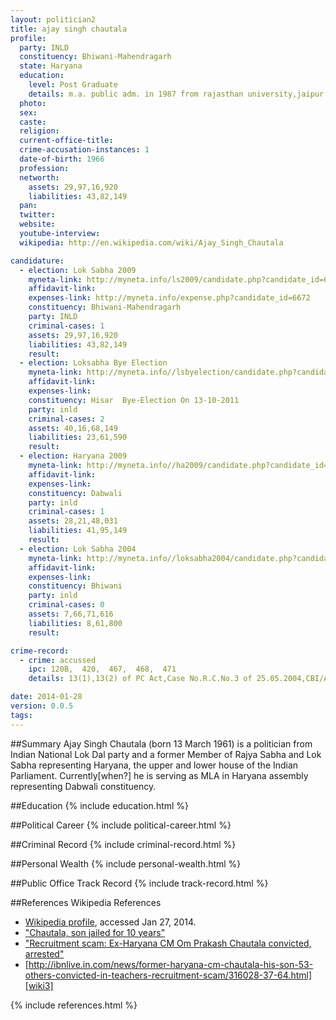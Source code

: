 ```yaml
---
layout: politician2
title: ajay singh chautala
profile: 
  party: INLD
  constituency: Bhiwani-Mahendragarh
  state: Haryana
  education: 
    level: Post Graduate
    details: m.a. public adm. in 1987 from rajasthan university,jaipur and l.l.b in 1985 from rajasthan university,jaipur
  photo: 
  sex: 
  caste: 
  religion: 
  current-office-title: 
  crime-accusation-instances: 1
  date-of-birth: 1966
  profession: 
  networth: 
    assets: 29,97,16,920
    liabilities: 43,82,149
  pan: 
  twitter: 
  website: 
  youtube-interview: 
  wikipedia: http://en.wikipedia.com/wiki/Ajay_Singh_Chautala

candidature: 
  - election: Lok Sabha 2009
    myneta-link: http://myneta.info/ls2009/candidate.php?candidate_id=6672
    affidavit-link: 
    expenses-link: http://myneta.info/expense.php?candidate_id=6672
    constituency: Bhiwani-Mahendragarh 
    party: INLD
    criminal-cases: 1
    assets: 29,97,16,920
    liabilities: 43,82,149
    result:  
  - election: Loksabha Bye Election
    myneta-link: http://myneta.info//lsbyelection/candidate.php?candidate_id=11
    affidavit-link: 
    expenses-link: 
    constituency: Hisar  Bye-Election On 13-10-2011 
    party: inld
    criminal-cases: 2
    assets: 40,16,68,149
    liabilities: 23,61,590
    result:  
  - election: Haryana 2009
    myneta-link: http://myneta.info//ha2009/candidate.php?candidate_id=383
    affidavit-link: 
    expenses-link: 
    constituency: Dabwali 
    party: inld
    criminal-cases: 1
    assets: 28,21,48,031
    liabilities: 41,95,149
    result:  
  - election: Lok Sabha 2004
    myneta-link: http://myneta.info//loksabha2004/candidate.php?candidate_id=1208
    affidavit-link: 
    expenses-link: 
    constituency: Bhiwani 
    party: inld
    criminal-cases: 0
    assets: 7,66,71,616
    liabilities: 8,61,800
    result:  

crime-record: 
  - crime: accussed
    ipc: 120B,  420,  467,  468,  471
    details: 13(1),13(2) of PC Act,Case No.R.C.No.3 of 25.05.2004,CBI/ACU.9/New Delhi,Metropolitan CBI Court,Rohini,New Delhi 

date: 2014-01-28
version: 0.0.5
tags: 
---
```

##Summary
Ajay Singh Chautala (born 13 March 1961) is a politician from Indian National Lok Dal party and a former Member of Rajya Sabha and Lok Sabha representing Haryana, the upper and lower house of the Indian Parliament. Currently[when?] he is serving as MLA in Haryana assembly representing Dabwali constituency.




##Education
{% include education.html %}


##Political Career
{% include political-career.html %}


##Criminal Record
{% include criminal-record.html %}


##Personal Wealth
{% include personal-wealth.html %}


##Public Office Track Record
{% include track-record.html %}


##References
Wikipedia References
- [Wikipedia profile]({{page.profile.wikipedia}}), accessed Jan 27, 2014.
- ["Chautala, son jailed for 10 years"][wiki1]
- ["Recruitment scam: Ex-Haryana CM Om Prakash Chautala convicted, arrested"][wiki2]
- [http://ibnlive.in.com/news/former-haryana-cm-chautala-his-son-53-others-convicted-in-teachers-recruitment-scam/316028-37-64.html][wiki3]

[wiki1]: http://www.thehindu.com/news/national/10year-jail-for-chautala-son-in-recruitment-scam/article4331656.ece
[wiki2]: http://timesofindia.indiatimes.com/india/Recruitment-scam-Ex-Haryana-CM-Om-Prakash-Chautala-convicted-arrested/articleshow/18043964.cms
[wiki3]: http://ibnlive.in.com/news/former-haryana-cm-chautala-his-son-53-others-convicted-in-teachers-recruitment-scam/316028-37-64.html


{% include references.html %}